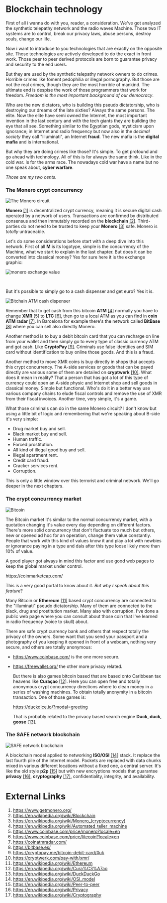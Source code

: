 # Blockchain technology

First of all i wanna do with you, reader, a consideration. We've got analyzed the synthetic telepathy network and the radio waves Machine. Those two IT systems are to control, break our privacy laws, abuse persons, destroy souls, change our life. 

Now i want to introduce to you technologies that are exactly on the opposite site. Those technologies are actively developed to do the exact in front work. Those peer to peer derived protocols are born to guarantee privacy and security to the end users. 

But they are used by the synthetic telepathy network owners to do crimes. Horrible crimes like foment pedophilia or illegal pornography. But those are not the real crimes, though they are the most horrible of mankind. The ultimate end is despise the work of those programmers that work for freedom. *Freedom is the most important background of our democracy*.

Who are the new dictators, who is building this pseudo dictatorship, who is destroying our dreams of the late sixties? Always the same persons. The elite. Now the elite have semi owned the Internet, the most important invention in the last century and with the tech giants they are building the eye that all see. Something similar to the Egyptian gods, mysticism upon ignorance; in Internet and radio frequency but now also in the *decimal society* they call "Illuminati", an Internet **fraud**. The new mafia is the **digital mafia** and is international. 

But why they are doing crimes like those? It's simple. To get profound and go ahead with technology. All of this is for always the same think. Like in the cold war. Is for the arms race. The nowadays cold war have a name but no one speak about, **cyber warfare**. 

*Those are my two cents.*   

### The Monero crypt concurrency

![The Monero circuit](../Images/monero.png)

**Monero** [[1]](https://www.getmonero.org/) is decentralized crypt currency, meaning it is secure digital cash  operated by a network of users. Transactions are confirmed by  distributed consensus and then immutably recorded on the **blockchain** [[2]](https://en.wikipedia.org/wiki/Blockchain).  Third-parties do not need to be trusted to keep your **Monero** [[3]](https://en.wikipedia.org/wiki/Monero_(cryptocurrency)) safe. Monero is *totally* untraceable. 

Let's do some considerations before start with a deep dive into this network. First of all **M** is its logotype, simple is the concurrency of the Machine, what we start to explain in the last chapter. But does it can be converted into classical money? Yes for sure here it is the exchange graphic:

![monero exchange value](../Images/monero-euro-value.png)

​                        

But it's possible to simply go to a cash dispenser and get euro? Yes it is.

![Bitchain ATM cash dispenser](../Images/btcpoint_bitcoin_atm_c828d19c75.jpg)

Remember that to get cash from this bitcoin **ATM** [[4]](https://en.wikipedia.org/wiki/Automated_teller_machine) normally you have to change **XMR** [[5]](https://www.coinbase.com/price/monero?locale=en) to **LTC** [[6]](https://www.coinbase.com/price/litecoin?locale=en), then go to a local ATM as you can find in **coin ATM radar** [[7]](https://coinatmradar.com/). In Barcelona for example there's the network called **BitBase** [[8]](https://bitbase.es/) where you can sell also directly Monero. 

Another method is to buy a debit bitcoin card that you can recharge on line from your wallet and then simply go to every type of classic currency ATM and got cash. Like **CryptoPay** [[9]](https://cryptopay.me/bitcoin-debit-card/#uk). Criminals use false identities and SIM card without identification to buy online those goods. And this is a fraud. 

Another method to move XMR coins is buy directly in shops that accepts this crypt concurrency. The A-side services or goods that can be payed directly are various some of them are detailed on **cryptwerk** [[10]](https://cryptwerk.com/pay-with/xmr/). What does it mean in reality? That a person that has got a lot of this type of currency could open an A-side physic and Internet shop and sell goods in classical money. Simple but functional. Who's do it in a better way use various company chains to elude fiscal controls and remove the use of XMR from their fiscal invoices. Another time, very simple, it's a game.

What those criminals can do in the same Monero circuit? I don't know but using a little bit of logic and remembering that we're speaking about B-side it's very simple:

- Drug market buy and sell.
- Black market buy and sell.
- Human traffic.
- Forced prostitution.
- All kind of illegal good buy and sell.
- Illegal apartment rent.
- Credit card fraud.
- Cracker services rent.
- Corruption. 

This is only a little window over this terrorist and criminal network. We'll go deeper in the next chapters.

### The crypt concurrency market  

![Bitcoin](../Images/AT8rEjx8lVL6PQ1GCU.jpeg)

The Bitcoin market it's similar to the normal concurrency market, with a quotation changing it's value every day depending on different factors. There's more solid concurrency that don't fluctuate too much but others, new or opened ad hoc for an operation, change them value constantly. People that work with this kind of values know it and play a lot with newbies or ignorance paying in a type and dais after this type loose likely more than 10% of value.  

A good player got always in mind this factor and use good web pages to keep the global market under control. 

https://coinmarketcap.com/

This is a very good portal to know about it. *But why I speak about this feature*?  

Many Bitcoin or **Ethereum** [[11]](https://en.wikipedia.org/wiki/Ethereum) based crypt concurrency are connected to the "Illuminati" pseudo dictatorship. Many of them are connected to the black, drug and prostitution market. Many also with corruption. I've done a public web page where you can consult about those coin that I've learned in radio frequency (voice to skull) about.

There are safe crypt currency bank and others that respect totally the privacy of the owners. Some want that you send your passport and a photography of you keeping it opened in front of a webcam, nothing very secure, and others are totally anonymous:

- https://www.coinbase.com/ is the one more secure.

- https://freewallet.org/ the other more privacy related.

  But there is also games bitcoin based that are based onto Caribbean tax heavens like **Curaçao** [[12]](https://en.wikipedia.org/wiki/Cura%C3%A7ao). Here you can open free and totally anonymous crypt concurrency directions where to clean money in a series of washing machines. To obtain totally anonymity in a bitcoin transaction. One of those games is:

  https://duckdice.io/?modal=greeting

  That is probably related to the privacy based search engine **Duck, duck, goose** [[13]](https://en.wikipedia.org/wiki/DuckDuckGo).

### The SAFE network blockchain 

![SAFE network blockchain](../Images/1200px-Safe_Water_Network_logo.svg.png)

A blockchain model applied to networking **ISO/OSI** [[14]](https://en.wikipedia.org/wiki/OSI_model) stack. It replace the last fourth pile of the Internet model. Packets are replaced with data chunks mixed in various different locations without a fixed one, a central server. It's like the old style **p2p** [[15]](https://en.wikipedia.org/wiki/Peer-to-peer) but with new encryptions models that guarantee **privacy** [[16]](https://en.wikipedia.org/wiki/Privacy), **cryptography** [[17]](https://en.wikipedia.org/wiki/Cryptography), confidentiality, integrity, and availability.



# External Links	

1. https://www.getmonero.org/
2. https://en.wikipedia.org/wiki/Blockchain
3. https://en.wikipedia.org/wiki/Monero_(cryptocurrency)
4. https://en.wikipedia.org/wiki/Automated_teller_machine
5. https://www.coinbase.com/price/monero?locale=en
6. https://www.coinbase.com/price/litecoin?locale=en
7. https://coinatmradar.com/
8. https://bitbase.es/
9. https://cryptopay.me/bitcoin-debit-card/#uk
10. https://cryptwerk.com/pay-with/xmr/
11. https://en.wikipedia.org/wiki/Ethereum
12. https://en.wikipedia.org/wiki/Cura%C3%A7ao
13. https://en.wikipedia.org/wiki/DuckDuckGo
14. https://en.wikipedia.org/wiki/OSI_model
15. https://en.wikipedia.org/wiki/Peer-to-peer
16. https://en.wikipedia.org/wiki/Privacy
17. https://en.wikipedia.org/wiki/Cryptography

